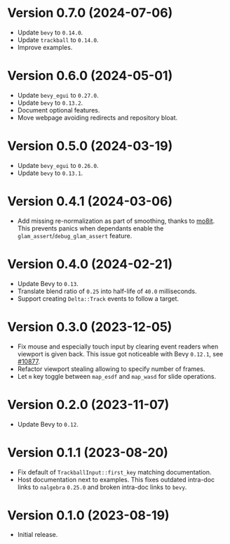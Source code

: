 # Version 0.7.0 (2024-07-06)

  * Update `bevy` to `0.14.0`.
  * Update `trackball` to `0.14.0`.
  * Improve examples.

# Version 0.6.0 (2024-05-01)

  * Update `bevy_egui` to `0.27.0`.
  * Update `bevy` to `0.13.2`.
  * Document optional features.
  * Move webpage avoiding redirects and repository bloat.

# Version 0.5.0 (2024-03-19)

  * Update `bevy_egui` to `0.26.0`.
  * Update `bevy` to `0.13.1`.

# Version 0.4.1 (2024-03-06)

  * Add missing re-normalization as part of smoothing, thanks to [mo8it](https://github.com/mo8it).
    This prevents panics when dependants enable the `glam_assert`/`debug_glam_assert` feature.

# Version 0.4.0 (2024-02-21)

  * Update Bevy to `0.13`.
  * Translate blend ratio of `0.25` into half-life of `40.0` milliseconds.
  * Support creating `Delta::Track` events to follow a target.

# Version 0.3.0 (2023-12-05)

  * Fix mouse and especially touch input by clearing event readers when viewport
    is given back. This issue got noticeable with Bevy `0.12.1`, see [#10877].
  * Refactor viewport stealing allowing to specify number of frames.
  * Let `m` key toggle between `map_esdf` and `map_wasd` for slide operations.

[#10877]: https://github.com/bevyengine/bevy/issues/10877

# Version 0.2.0 (2023-11-07)

  * Update Bevy to `0.12`.

# Version 0.1.1 (2023-08-20)

  * Fix default of `TrackballInput::first_key` matching documentation.
  * Host documentation next to examples. This fixes outdated intra-doc links to `nalgebra` `0.25.0`
    and broken intra-doc links to `bevy`.

# Version 0.1.0 (2023-08-19)

  * Initial release.
